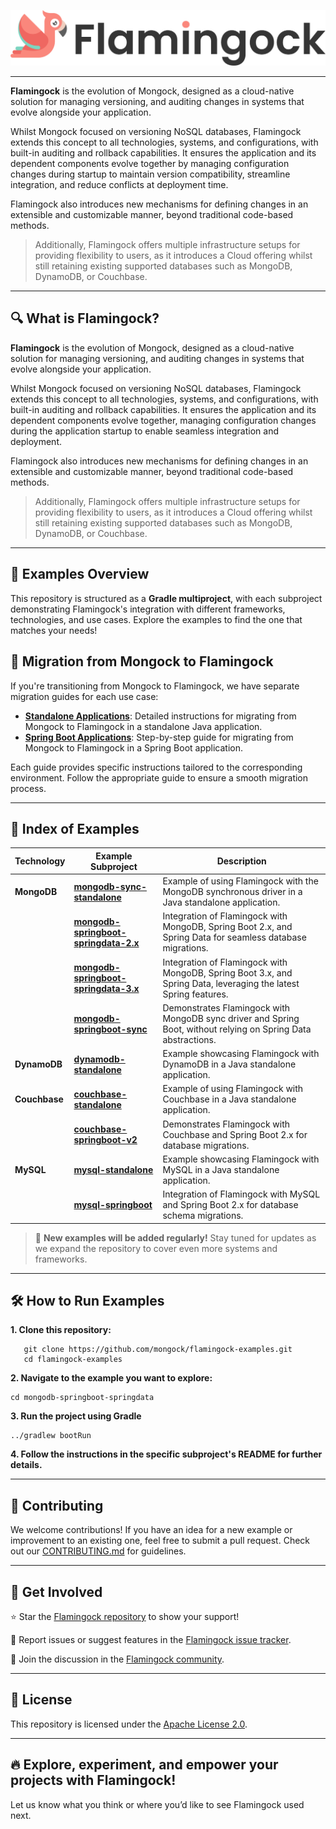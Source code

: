 ![Header Image](misc/logo-with-text.png)
___ 

**Flamingock** is the evolution of Mongock, designed as a cloud-native solution for managing versioning, and auditing changes in systems that evolve alongside your application.

Whilst Mongock focused on versioning NoSQL databases, Flamingock extends this concept to all technologies, systems, and configurations, with built-in auditing and rollback capabilities.
It ensures the application and its dependent components evolve together by managing configuration changes during startup to maintain version compatibility, streamline integration, and reduce conflicts at deployment time.

Flamingock also introduces new mechanisms for defining changes in an extensible and customizable manner, beyond traditional code-based methods.

> Additionally, Flamingock offers multiple infrastructure setups for providing flexibility to users, as it introduces a Cloud offering whilst still retaining existing supported databases such as MongoDB, DynamoDB, or Couchbase.

---

## 🔍 What is Flamingock?

**Flamingock** is the evolution of Mongock, designed as a cloud-native solution for managing versioning, and auditing changes in systems that evolve alongside your application.

Whilst Mongock focused on versioning NoSQL databases, Flamingock extends this concept to all technologies, systems, and configurations, with built-in auditing and rollback capabilities. It ensures the application and its dependent components evolve together, managing configuration changes during the application startup to enable seamless integration and deployment.

Flamingock also introduces new mechanisms for defining changes in an extensible and customizable manner, beyond traditional code-based methods.

> Additionally, Flamingock offers multiple infrastructure setups for providing flexibility to users, as it introduces a Cloud offering whilst still retaining existing supported databases such as MongoDB, DynamoDB, or Couchbase.

---

## 📖 Examples Overview

This repository is structured as a **Gradle multiproject**, with each subproject demonstrating Flamingock's
integration with different frameworks, technologies, and use cases. Explore the examples to find the one that matches
your needs!


## 🐥 Migration from Mongock to Flamingock

If you're transitioning from Mongock to Flamingock, we have separate migration guides for each use case:

- **[Standalone Applications](https://github.com/mongock/flamingock-project/blob/master/MONGOCK_STANDALONE_MIGRATION.md)**: Detailed instructions for migrating from Mongock to Flamingock in a standalone Java application.
- **[Spring Boot Applications](https://github.com/mongock/flamingock-project/blob/master/MONGOCK_SPRINGBOOT_MIGRATION.md)**: Step-by-step guide for migrating from Mongock to Flamingock in a Spring Boot application.

Each guide provides specific instructions tailored to the corresponding environment. Follow the appropriate guide to ensure a smooth migration process.


---

## 📂 Index of Examples

| **Technology**       | **Example Subproject**                                                     | **Description**                                                                                                    |
|----------------------|----------------------------------------------------------------------------|--------------------------------------------------------------------------------------------------------------------|
| **MongoDB**          | **[mongodb-sync-standalone](mongodb-sync-standalone)**                     | Example of using Flamingock with the MongoDB synchronous driver in a Java standalone application.                  |
|                      | **[mongodb-springboot-springdata-2.x](mongodb-springboot-springdata-2.x)** | Integration of Flamingock with MongoDB, Spring Boot 2.x, and Spring Data for seamless database migrations.         |
|                      | **[mongodb-springboot-springdata-3.x](mongodb-springboot-springdata-3.x)** | Integration of Flamingock with MongoDB, Spring Boot 3.x, and Spring Data, leveraging the latest Spring features.   |
|                      | **[mongodb-springboot-sync](mongodb-springboot-sync)**                     | Demonstrates Flamingock with MongoDB sync driver and Spring Boot, without relying on Spring Data abstractions.     |
| **DynamoDB**         | **[dynamodb-standalone](dynamodb-standalone)**                             | Example showcasing Flamingock with DynamoDB in a Java standalone application.                                      |
| **Couchbase**        | **[couchbase-standalone](couchbase-standalone)**                           | Example of using Flamingock with Couchbase in a Java standalone application.                                       |
|                      | **[couchbase-springboot-v2](couchbase-springboot-v2)**                     | Demonstrates Flamingock with Couchbase and Spring Boot 2.x for database migrations.                                |
| **MySQL**            | **[mysql-standalone](mysql-standalone)**                                   | Example showcasing Flamingock with MySQL in a Java standalone application.                                         |
|                      | **[mysql-springboot](mysql-springboot)**                                   | Integration of Flamingock with MySQL and Spring Boot 2.x for database schema migrations.                           |

> 🚀 **New examples will be added regularly!** Stay tuned for updates as we expand the repository to cover even more
> systems and frameworks.

---

## 🛠 How to Run Examples

**1. Clone this repository:**
```shell
   git clone https://github.com/mongock/flamingock-examples.git
   cd flamingock-examples
```

**2. Navigate to the example you want to explore:**
```shell
cd mongodb-springboot-springdata
```

**3. Run the project using Gradle**
```shell
../gradlew bootRun
```

**4. Follow the instructions in the specific subproject's README for further details.**

___

## 📢 Contributing
We welcome contributions! If you have an idea for a new example or improvement to an existing one, feel free to submit a pull request. Check out our [CONTRIBUTING.md](CONTRIBUTING.md) for guidelines.

___

## 🤝 Get Involved
⭐ Star the [Flamingock repository](https://github.com/mongock/flamingock-project) to show your support!

🐞 Report issues or suggest features in the [Flamingock issue tracker](https://github.com/mongock/flamingock-project/issues).

💬 Join the discussion in the [Flamingock community](https://github.com/mongock/flamingock-project/discussions).

___

## 📜 License
This repository is licensed under the [Apache License 2.0](LICENSE.md).

___

## 🔥 Explore, experiment, and empower your projects with Flamingock!
Let us know what you think or where you’d like to see Flamingock used next.
